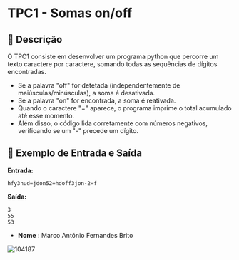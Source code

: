 # TPC1 - Somas on/off

## 📌 Descrição
O TPC1 consiste em desenvolver um programa python que percorre um texto caractere por caractere, somando todas as sequências de dígitos encontradas. 
- Se a palavra "off" for detetada (independentemente de maiúsculas/minúsculas), a soma é desativada.
- Se a palavra "on" for encontrada, a soma é reativada.
- Quando o caractere "=" aparece, o programa imprime o total acumulado até esse momento.
- Além disso, o código lida corretamente com números negativos, verificando se um "-" precede um dígito.

## 📌 Exemplo de Entrada e Saída

**Entrada:**
```
hfy3hud=jdon52=hdoff3jon-2=f
```

**Saída:**
```
3
55
53
```

- **Nome** : Marco António Fernandes Brito

 ![104187](PL2025-104187/img/104187.png)


